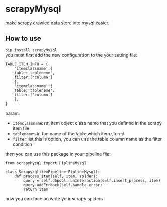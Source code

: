 # scrapyMysql<br>
make scrapy crawled data store into mysql easier.

How to use
-
`pip install scrapyMysql`<br>
you must first add the new configuration to the your setting file:<br>
```
TABLE_ITEM_INFO = {
    'itemclassname':{
    table:'tableneme',
    filter:['column']
    },
    'itemclassname':{
    table:'tableneme',
    filter:['column']
    },
}
```
param:<br>
* `itemclassname`:str, item object class name that you defined in the scrapy item file
* `tablename`:str, the name of the table which item stored
* `filter`:list,this is option, you can use the table column name as the filter condition

then you can use this package in your pipeline file:<br>
```
from scrapyMysql import PiplineMysql

class ScrapysqlitemPipeline(PiplineMysql):
    def process_item(self, item, spider):
        query = self.dbpool.runInteraction(self.insert_process, item)
        query.addErrback(self.handle_error)
        return item
```
now you can foce on write your scrapy spiders
